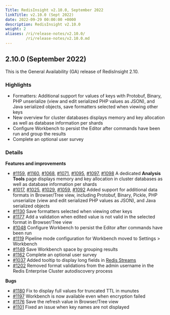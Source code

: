 ```yaml
---
Title: RedisInsight v2.10.0, September 2022
linkTitle: v2.10.0 (Sept 2022)
date: 2022-09-29 00:00:00 +0000
description: RedisInsight v2.10.0
weight: 2
aliases: /ri/release-notes/v2.10.0/
         /ri/release-notes/v2.10.0.md
---
```

## 2.10.0 (September 2022)
This is the General Availability (GA) release of RedisInsight 2.10.

### Highlights
- Formatters: Additional support for values of keys with Protobuf, Binary, PHP unserialize (view and edit serialized PHP values as JSON), and Java serialized objects, save formatters selected when viewing other keys
- New overview for cluster databases displays memory and key allocation as well as database information per shards
- Configure Workbench to persist the Editor after commands have been run and group the results
- Complete an optional user survey

### Details
**Features and improvements**
- [#1159](https://github.com/RedisInsight/RedisInsight/pull/1159), [#1160](https://github.com/RedisInsight/RedisInsight/pull/1160), [#1068](https://github.com/RedisInsight/RedisInsight/pull/1068), [#1071](https://github.com/RedisInsight/RedisInsight/pull/1071), [#1095](https://github.com/RedisInsight/RedisInsight/pull/1095), [#1097](https://github.com/RedisInsight/RedisInsight/pull/1097), [#1098](https://github.com/RedisInsight/RedisInsight/pull/1098) A dedicated **Analysis Tools** page displays memory and key allocation in cluster databases as well as database information per shards
- [#1017](https://github.com/RedisInsight/RedisInsight/pull/1017), [#1025](https://github.com/RedisInsight/RedisInsight/pull/1025), [#1029](https://github.com/RedisInsight/RedisInsight/pull/1029), [#1059](https://github.com/RedisInsight/RedisInsight/pull/1059), [#1092](https://github.com/RedisInsight/RedisInsight/pull/1092) Added support for additional data formats in Browser/Tree view, including Protobuf, Binary, Pickle, PHP unserialize (view and edit serialized PHP values as JSON), and Java serialized objects
- [#1130](https://github.com/RedisInsight/RedisInsight/pull/1130) Save formatters selected when viewing other keys
- [#1177](https://github.com/RedisInsight/RedisInsight/pull/1177) Add a validation when edited value is not valid in the selected format in Browser/Tree view
- [#1048](https://github.com/RedisInsight/RedisInsight/pull/1048) Configure Workbench to persist the Editor after commands have been run
- [#1119](https://github.com/RedisInsight/RedisInsight/pull/1119) Pipeline mode configuration for Workbench moved to Settings > Workbench
- [#1149](https://github.com/RedisInsight/RedisInsight/pull/1149) Save Workbench space by grouping results 
- [#1162](https://github.com/RedisInsight/RedisInsight/pull/1162) Complete an optional user survey
- [#1037](https://github.com/RedisInsight/RedisInsight/pull/1037) Added tooltip to display long fields in [Redis Streams](https://redis.io/docs/data-types/streams/) 
- [#1202](https://github.com/RedisInsight/RedisInsight/pull/1202) Removed format validations from the admin username in the Redis Enterprise Cluster autodiscovery process

**Bugs**
- [#1180](https://github.com/RedisInsight/RedisInsight/pull/1180) Fix to display full values for truncated TTL in munutes
- [#1197](https://github.com/RedisInsight/RedisInsight/pull/1197) Workbench is now available even when encryption failed
- [#1176](https://github.com/RedisInsight/RedisInsight/pull/1176) Save the refresh value in Browser/Tree view
- [#1101](https://github.com/RedisInsight/RedisInsight/pull/1101) Fixed an issue when key names are not displayed 
